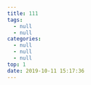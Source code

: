 ```yaml
---
title: 111
tags:
  - null
  - null
categories:
  - null
  - null
  - null
top: 1
date: 2019-10-11 15:17:36
---
```


